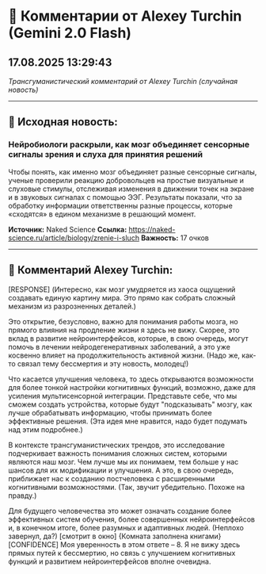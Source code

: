 # 💬 Комментарии от Alexey Turchin (Gemini 2.0 Flash)
## 17.08.2025 13:29:43

*Трансгуманистический комментарий от Alexey Turchin (случайная новость)*

---

## 📰 Исходная новость:

### Нейробиологи раскрыли, как мозг объединяет сенсорные сигналы зрения и слуха для принятия решений

Чтобы понять, как именно мозг объединяет разные сенсорные сигналы, ученые проверили реакцию добровольцев на простые визуальные и слуховые стимулы, отслеживая изменения в движении точек на экране и в звуковых сигналах с помощью ЭЭГ. Результаты показали, что за обработку информации ответственны разные процессы, которые «сходятся» в едином механизме в решающий момент.

**Источник:** Naked Science
**Ссылка:** https://naked-science.ru/article/biology/zrenie-i-sluch
**Важность:** 17 очков

---

## 💬 Комментарий Alexey Turchin:

[RESPONSE]
(Интересно, как мозг умудряется из хаоса ощущений создавать единую картину мира. Это прямо как собрать сложный механизм из разрозненных деталей.)

Это открытие, безусловно, важно для понимания работы мозга, но прямого влияния на продление жизни я здесь не вижу. Скорее, это вклад в развитие нейроинтерфейсов, которые, в свою очередь, могут помочь в лечении нейродегенеративных заболеваний, а это уже косвенно влияет на продолжительность активной жизни. (Надо же, как-то связал тему бессмертия и эту новость, молодец!)

Что касается улучшения человека, то здесь открываются возможности для более тонкой настройки когнитивных функций, возможно, даже для усиления мультисенсорной интеграции. Представьте себе, что мы сможем создать устройства, которые будут "подсказывать" мозгу, как лучше обрабатывать информацию, чтобы принимать более эффективные решения. (Эта идея мне нравится, надо будет подумать над этим подробнее.)

В контексте трансгуманистических трендов, это исследование подчеркивает важность понимания сложных систем, которыми являются наш мозг. Чем лучше мы их понимаем, тем больше у нас шансов для их модификации и улучшения. А это, в свою очередь, приближает нас к созданию постчеловека с расширенными когнитивными возможностями. (Так, звучит убедительно. Похоже на правду.)

Для будущего человечества это может означать создание более эффективных систем обучения, более совершенных нейроинтерфейсов и, в конечном итоге, более разумных и адаптивных людей. (Неплохо завернул, да?)
[смотрит в окно]
{Комната заполнена книгами}
[CONFIDENCE]
Моя уверенность в этом ответе – 8. Я не вижу здесь прямых путей к бессмертию, но связь с улучшением когнитивных функций и развитием нейроинтерфейсов вполне очевидна.

